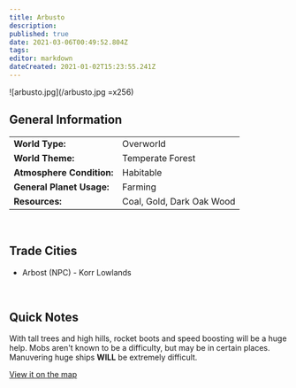 ```yaml
---
title: Arbusto
description: 
published: true
date: 2021-03-06T00:49:52.804Z
tags: 
editor: markdown
dateCreated: 2021-01-02T15:23:55.241Z
---
```


![arbusto.jpg](/arbusto.jpg =x256)

## General Information
|                         |                         |
|-------------------------|-------------------------|
|**World Type:**          |Overworld                |
|**World Theme:**         |Temperate Forest         |
|**Atmosphere Condition:**|Habitable                |
|**General Planet Usage:**|Farming                  |
|**Resources:**           |Coal, Gold, Dark Oak Wood|
<br>

## Trade Cities
- Arbost (NPC) - Korr Lowlands
<br>

## Quick Notes

With tall trees and high hills, rocket boots and speed boosting will be a huge help. Mobs aren't known to be a difficulty, but may be in certain places. Manuvering huge ships **WILL** be extremely difficult.

[View it on the map](https://dynmap.starlegacy.net/?worldname=Arbusto)
